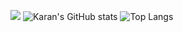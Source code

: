 ![](https://desphter.sirv.com/Images/4008923.png)
![Karan's GitHub stats](https://github-readme-stats.vercel.app/api?username=karan-vk&show_icons=true&theme=tokyonight&include_all_commits=true&count_private=true&hide=prs) 
![Top Langs](https://github-readme-stats.vercel.app/api/top-langs/?username=karan-vk&hide=html,css,tsql,java,c&langs_count=10&theme=tokyonight&layout=compact)


